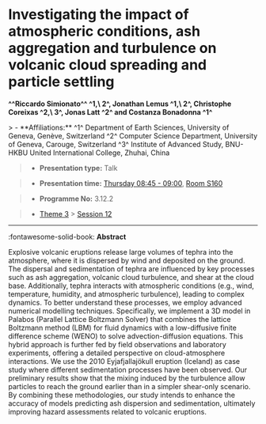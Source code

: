 # Investigating the impact of atmospheric conditions, ash aggregation and turbulence on volcanic cloud spreading and particle settling

**^^Riccardo Simionato^^  ^1,\ 2^, Jonathan Lemus ^1,\ 2^, Christophe Coreixas ^2,\ 3^, Jonas Latt ^2^ and Costanza Bonadonna ^1^**

<!-- more -->> - **Affiliations:** ^1^ Department of Earth Sciences, University of Geneva, Genève, Switzerland ^2^ Computer Science Department, University of Geneva, Carouge, Switzerland ^3^ Institute of Advanced Study, BNU-HKBU United International College, Zhuhai, China

> - **Presentation type:** Talk

> - **Presentation time:** [Thursday 08:45 - 09:00](../sessions_comparison.md#__tabbed_3_2), [Room S160](../maps_venue.md#__tabbed_1_2)

> - **Programme No:** 3.12.2

> - [Theme 3](../theme3.md) > [Session 12](../sessions/session-3-12.md)

--- 

:fontawesome-solid-book: **Abstract**

Explosive volcanic eruptions release large volumes of tephra into the atmosphere, where it is dispersed by wind and deposited on the ground. The dispersal and sedimentation of tephra are influenced by key processes such as ash aggregation, volcanic cloud turbulence, and shear at the cloud base. Additionally, tephra interacts with atmospheric conditions (e.g., wind, temperature, humidity, and atmospheric turbulence), leading to complex dynamics.
To better understand these processes, we employ advanced numerical modelling techniques. Specifically, we implement a 3D model in Palabos (Parallel Lattice Boltzmann Solver) that combines the lattice Boltzmann method (LBM) for fluid dynamics with a low-diffusive finite difference scheme (WENO) to solve advection-diffusion equations.
This hybrid approach is further fed by field observations and laboratory experiments, offering a detailed perspective on cloud-atmosphere interactions. We use the 2010 Eyjafjallajökull eruption (Iceland) as case study where different sedimentation processes have been observed. Our preliminary results show that the mixing induced by the turbulence allow particles to reach the ground earlier than in a simpler shear-only scenario. By combining these methodologies, our study intends to enhance the accuracy of models predicting ash dispersion and sedimentation, ultimately improving hazard assessments related to volcanic eruptions.

